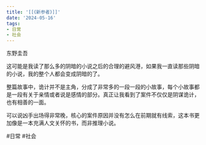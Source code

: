 ```yaml
---
title: '[[《新参者》]]'
date: '2024-05-16'
tags:
- 日常
- 社会
---
```

东野圭吾

这可能是我读了那么多的阴暗的小说之后的合理的避风港，如果我一直读那些阴暗的小说，我的整个人都会变成阴暗的了。

整篇故事中，诡计并不是主角，分成了非常多的一段一段的小故事，每个小故事都是一段有关于亲情或者说是感情的部分。真正让我看到了案件不仅仅是阴谋诡计，也有相善的一面。

可以说凶手出场得非常晚，核心的案件原因并没有怎么在前期就有线索，这本书更加像是一本充满人文关怀的书，而非推理小说。

#日常 #社会
